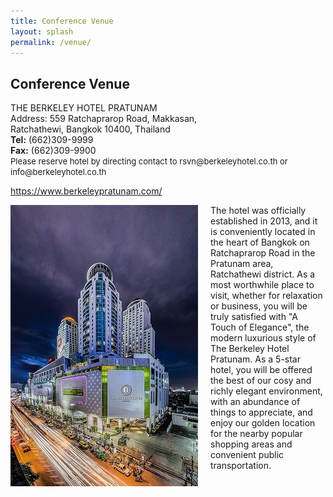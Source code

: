 ```yaml
---
title: Conference Venue
layout: splash
permalink: /venue/
---
```


<h2>Conference Venue</h2>
THE BERKELEY HOTEL PRATUNAM <br>
Address: 559 Ratchaprarop Road, Makkasan,<br>
	Ratchathewi, Bangkok 10400, Thailand<br>
<b>Tel:</b> (662)309-9999  <br/>
<b>Fax:</b> (662)309-9900 <br/>
<span style="font-size:small;">Please reserve hotel by directing contact to rsvn@berkeleyhotel.co.th or info@berkeleyhotel.co.th</span>
<p><a href="https://www.berkeleypratunam.com/" target="_new">https://www.berkeleypratunam.com/</a></p>
<img style="float: left;  padding-right:20px" src="/assets/images/seattle/v3.jpg">
The hotel was officially established in 2013, and it is conveniently located in the heart of Bangkok on Ratchaprarop Road in the Pratunam area, 
Ratchathewi district. As a most worthwhile place to visit, whether for relaxation or business, you will be truly satisfied with "A Touch of Elegance", 
the modern luxurious style of The Berkeley Hotel Pratunam. As a 5-star hotel, you will be offered the best of our cosy and richly elegant environment, 
with an abundance of things to appreciate, and enjoy our golden location for the nearby popular shopping areas and convenient public transportation.

